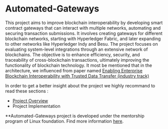 # Automated-Gateways

This project aims to improve blockchain interoperability by developing smart contract gateways that can interact with multiple networks, automating and securing transaction submissions. It involves creating gateways for different blockchain networks, starting with Hyperledger Fabric, and later expanding to other networks like Hyperledger Indy and Besu. The project focuses on evaluating system-level integrations through an extensive network of blockchains. The objective is to enhance efficiency, security, and traceability of cross-blockchain transactions, ultimately improving the functionality of blockchain technology.
It most be mentioned that in the architecture, we influenced from paper named [Enabling Enterprise Blockchain Interoperability with Trusted Data Transfer (industry track)](https://dl.acm.org/doi/10.1145/3366626.3368129)

In order to get a better insight about the project we highly recommand to read these sections :

*  [Project Overview](https://github.com/tcdt-lab/Automated-Gateways/wiki/Project-Overview)
*  Project Implementation


**Automated-Gateways project is developed under the mentorship program of Linux foundation. Find more information [here](https://wiki.hyperledger.org/display/INTERN).


